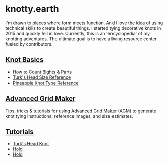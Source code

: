 # knotty.earth

I'm drawn to places where form meets function. And I love the idea of using technical skills to create beautiful things. I started tying decorative knots in 2015 and quickly fell in love. Currently, this is an 'encyclopedia' of my knotting adventures. The ultimate goal is to have a living resource center fueled by contributors. 


## [Knot Basics](./basics/README.md)

* [How to Count Bights & Parts](./basics/count-bights-parts.md)
* [Turk's Head Size Reference](./basics/turks-head-size-reference.md) 
* [Pineapple Knot Type Reference](./basics/pineapple-type-reference.md)


## [Advanced Grid Maker](./agm/README.md)

Tips, tricks & tutorials for using [Advanced Grid Maker](http://freakinsweetapps.com/knots/knotgrid/advanced.html) (AGM) to generate knot tying instructions, reference images, and size estimates. 


## [Tutorials](./tutorials/README.md)

* [Turk's Head Knot](./tutorials/turks-head.md)
* [Hold]() 
* [Hold]()

